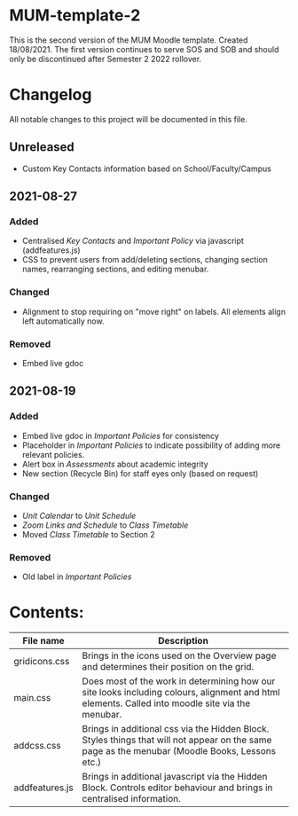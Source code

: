 # MUM-template-2 #
This is the second version of the MUM Moodle template. Created 18/08/2021. The first version continues to serve SOS and SOB and should only be discontinued after Semester 2 2022 rollover.

# Changelog #
All notable changes to this project will be documented in this file.

## Unreleased ##
- Custom Key Contacts information based on School/Faculty/Campus

## 2021-08-27 ##
### Added ###
- Centralised _Key Contacts_ and _Important Policy_ via javascript (addfeatures.js)
- CSS to prevent users from add/deleting sections, changing section names, rearranging sections, and editing menubar.

### Changed ###
- Alignment to stop requiring on "move right" on labels. All elements align left automatically now.

### Removed ###
- Embed live gdoc


## 2021-08-19 ##

### Added ###
- Embed live gdoc in _Important Policies_ for consistency
- Placeholder in _Important Policies_ to indicate possibility of adding more relevant policies.
- Alert box in _Assessments_ about academic integrity
- New section (Recycle Bin) for staff eyes only (based on request)

### Changed ###
- _Unit Calendar_ to _Unit Schedule_
- _Zoom Links and Schedule_ to _Class Timetable_
- Moved _Class Timetable_ to Section 2

### Removed ###
- Old label in _Important Policies_

# Contents: #

File name     | Description
------------- | -------------
gridicons.css | Brings in the icons used on the Overview page and determines their position on the grid.
main.css      | Does most of the work in determining how our site looks including colours, alignment and html elements. Called into moodle site via the menubar.
addcss.css    | Brings in additional css via the Hidden Block. Styles things that will not appear on the same page as the menubar (Moodle Books, Lessons etc.)
addfeatures.js | Brings in additional javascript via the Hidden Block. Controls editor behaviour and brings in centralised information.







